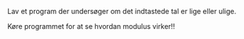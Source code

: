 <p>Lav et program der undersøger om det indtastede tal er lige eller ulige.
</p>
<p>Køre programmet for at se hvordan modulus virker!!</p>